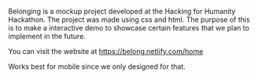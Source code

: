 Belonging is a mockup project developed at the Hacking for Humanity Hackathon. The project was made using css and html. The purpose of this is to make a interactive demo to showcase certain features that we plan to implement in the future.

You can visit the website at https://belong.netlify.com/home

Works best for mobile since we only designed for that.
